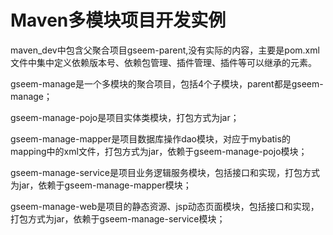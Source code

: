 
# Maven多模块项目开发实例
maven_dev中包含父聚合项目gseem-parent,没有实际的内容，主要是pom.xml文件中集中定义依赖版本号、依赖包管理、插件管理、插件等可以继承的元素。

gseem-manage是一个多模块的聚合项目，包括4个子模块，parent都是gseem-manage；

gseem-manage-pojo是项目实体类模块，打包方式为jar；

gseem-manage-mapper是项目数据库操作dao模块，对应于mybatis的mapping中的xml文件，打包方式为jar，依赖于gseem-manage-pojo模块；

gseem-manage-service是项目业务逻辑服务模块，包括接口和实现，打包方式为jar，依赖于gseem-manage-mapper模块；

gseem-manage-web是项目的静态资源、jsp动态页面模块，包括接口和实现，打包方式为jar，依赖于gseem-manage-service模块；

